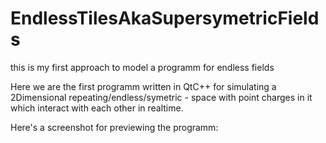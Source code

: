 # EndlessTilesAkaSupersymetricFields
this is my first approach to model a programm for endless fields


Here we are the first programm written in QtC++ for simulating a 2Dimensional repeating/endless/symetric - space with point charges in it
which interact with each other in realtime.

Here's a screenshot for previewing the programm:
